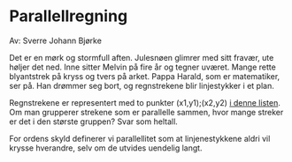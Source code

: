 # Parallellregning

Av: Sverre Johann Bjørke

Det er en mørk og stormfull aften. Julesnøen glimrer med sitt fravær, ute høljer det ned. Inne sitter Melvin på fire år og tegner uværet. Mange rette blyantstrek på kryss og tvers på arket. Pappa Harald, som er matematiker, ser på. Han drømmer seg bort, og regnstrekene blir linjestykker i et plan.

Regnstrekene er representert med to punkter (x1,y1);(x2,y2) [i denne listen](https://s3-eu-west-1.amazonaws.com/knowit-julekalender-2018/input-rain.txt).
Om man grupperer strekene som er parallelle sammen, hvor mange streker er det i den største gruppen?
Svar som heltall.

For ordens skyld definerer vi parallellitet som at linjenestykkene aldri vil krysse hverandre, selv om de utvides uendelig langt.